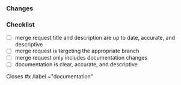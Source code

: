 ### Changes

<!--
Describe in detail what your merge request does, why it does that, etc. Merge
requests without an adequate description will not be reviewed until one is
added. Testing steps, if not already included in the issue's description, may
also be helpful.

Please also keep this description up to date with any discussion that takes
place so that reviewers can understand your intent. This is especially
important if they didn't participate in the discussion.
-->

### Checklist

- [ ] merge request title and description are up to date, accurate, and
  descriptive
- [ ] merge request is targeting the appropriate branch
- [ ] merge request only includes documentation changes
- [ ] documentation is clear, accurate, and descriptive

Closes #x
/label ~"documentation"
